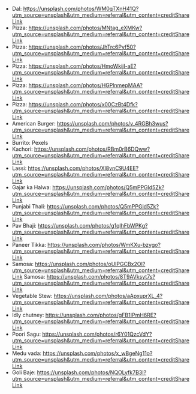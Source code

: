 - Dal: https://unsplash.com/photos/WM0qTXnH41Q?utm_source=unsplash&utm_medium=referral&utm_content=creditShareLink
- Pizza: https://unsplash.com/photos/MNtag_eXMKw?utm_source=unsplash&utm_medium=referral&utm_content=creditShareLink
- Pizza: https://unsplash.com/photos/JhTrc6Pyf50?utm_source=unsplash&utm_medium=referral&utm_content=creditShareLink
- Pizza: https://unsplash.com/photos/HmoWkijI-aE?utm_source=unsplash&utm_medium=referral&utm_content=creditShareLink
- Pizza: https://unsplash.com/photos/HGPlnmepMAA?utm_source=unsplash&utm_medium=referral&utm_content=creditShareLink
- Pizza: https://unsplash.com/photos/x00CzBt4Dfk?utm_source=unsplash&utm_medium=referral&utm_content=creditShareLink
- American Burger: https://unsplash.com/photos/v_4RGBh3wus?utm_source=unsplash&utm_medium=referral&utm_content=creditShareLink
- Burrito: Pexels
- Kachori: https://unsplash.com/photos/RBm0rB6DQww?utm_source=unsplash&utm_medium=referral&utm_content=creditShareLink
- Lassi: https://unsplash.com/photos/Xl8vnC9U4EE?utm_source=unsplash&utm_medium=referral&utm_content=creditShareLink
- Gajar ka Halwa: https://unsplash.com/photos/Q5mPPGld5Zk?utm_source=unsplash&utm_medium=referral&utm_content=creditShareLink
- Punjabi Thali: https://unsplash.com/photos/Q5mPPGld5Zk?utm_source=unsplash&utm_medium=referral&utm_content=creditShareLink
- Pav Bhaji: https://unsplash.com/photos/g1qlhFbWPKg?utm_source=unsplash&utm_medium=referral&utm_content=creditShareLink
- Paneer Tikka: https://unsplash.com/photos/WmKXu-bzygo?utm_source=unsplash&utm_medium=referral&utm_content=creditShareLink
- Samosa: https://unsplash.com/photos/oUIPGCBx2OI?utm_source=unsplash&utm_medium=referral&utm_content=creditShareLink
Samosa: https://unsplash.com/photos/8T9AVksyt7s?utm_source=unsplash&utm_medium=referral&utm_content=creditShareLink
- Vegetable Stew: https://unsplash.com/photos/aApxuprXL_4?utm_source=unsplash&utm_medium=referral&utm_content=creditShareLink
- Idly chutney: https://unsplash.com/photos/gFB1IPmH6RE?utm_source=unsplash&utm_medium=referral&utm_content=creditShareLink
- Poori Sagu: https://unsplash.com/photos/r6Y01QzcVdY?utm_source=unsplash&utm_medium=referral&utm_content=creditShareLink
- Medu vada: https://unsplash.com/photos/x_wBgeNg11o?utm_source=unsplash&utm_medium=referral&utm_content=creditShareLink
- Goli Baje: https://unsplash.com/photos/NQOLyfk7B3I?utm_source=unsplash&utm_medium=referral&utm_content=creditShareLink


